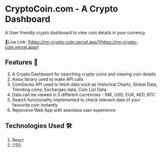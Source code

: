 # CryptoCoin.com - A Crypto Dashboard

A User friendly crypto dashboard to view coin details in your currency.

🔗Live Link: [https://rm-crypto-coin.vercel.app/](https://rm-crypto-coin.vercel.app/)

## Features 💫

1. A Crypto Dashboard for searching crypto coins and viewing coin details
2. Axios library used to make API calls
3. CoinGecko API used to fetch data such as Historical Charts, Global Data, Trending coins, Exchanges data, Coin List Data
4. Data can be viewed in 5 different currencies - INR, USD, EUR, AED, BTC
5. Search functionality implemented to check relevant data of your favourite coin instantly
6. Reponsive Web App with seamless user experience

## Technologies Used 🛠️

1. React
2. CSS
